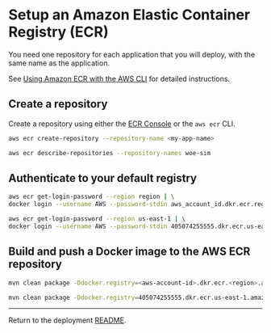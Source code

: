 
# Setup an Amazon Elastic Container Registry (ECR)

You need one repository for each application that you will deploy, with the same name as the application.

See [Using Amazon ECR with the AWS CLI](https://docs.aws.amazon.com/AmazonECR/latest/userguide/getting-started-cli.html) for detailed instructions.

## Create a repository

Create a repository using either the [ECR Console](https://console.aws.amazon.com/ecr/repositories?region=us-east-1) or the `aws ecr` CLI.

~~~bash
aws ecr create-repository --repository-name <my-app-name>
~~~

~~~bash
aws ecr describe-repositories --repository-names woe-sim
~~~

## Authenticate to your default registry

~~~bash
aws ecr get-login-password --region region | \
docker login --username AWS --password-stdin aws_account_id.dkr.ecr.region.amazonaws.com
~~~

~~~bash
aws ecr get-login-password --region us-east-1 | \
docker login --username AWS --password-stdin 405074255555.dkr.ecr.us-east-1.amazonaws.com
~~~

## Build and push a Docker image to the AWS ECR repository

~~~bash
mvn clean package -Ddocker.registry=<aws-account-id>.dkr.ecr.<region>.amazonaws.com
~~~

~~~bash
mvn clean package -Ddocker.registry=405074255555.dkr.ecr.us-east-1.amazonaws.com
~~~

---
Return to the deployment [README](README.md#setup-docker-repository).
